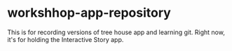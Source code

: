 workshhop-app-repository
========================

This is for recording versions of tree house app and learning git.
Right now, it's for holding the Interactive Story app.
